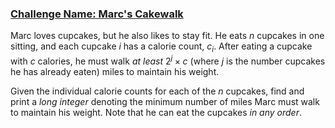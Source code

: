 ### [Challenge Name: Marc's Cakewalk](https://www.hackerrank.com/challenges/marcs-cakewalk)


Marc loves cupcakes, but he also likes to stay fit. He eats $n$ cupcakes in one sitting, and each cupcake $i$ has a calorie count, $c_i$. After eating a cupcake with $c$ calories, he must walk *at least* $2^j \times c$ (where $j$ is the number cupcakes he has already eaten) miles to maintain his weight.

Given the individual calorie counts for each of the $n$ cupcakes, find and print a *long integer* denoting the minimum number of miles Marc must walk to maintain his weight. Note that he can eat the cupcakes *in any order*.
